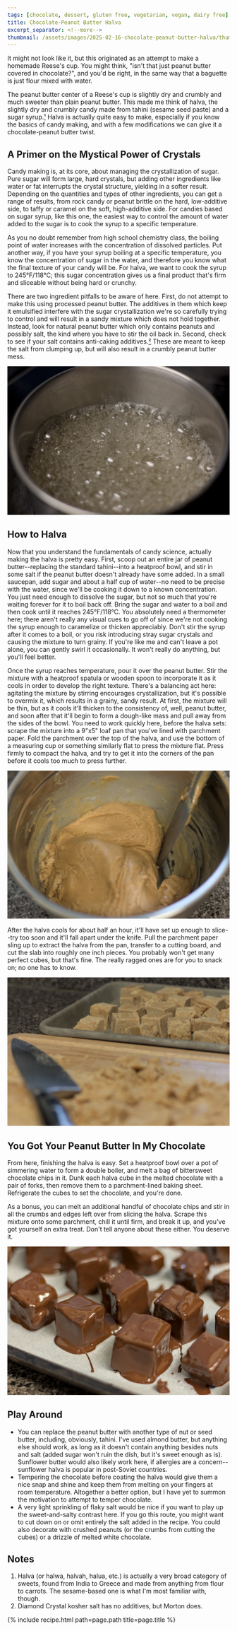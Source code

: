 ```yaml
---
tags: [chocolate, dessert, gluten free, vegetarian, vegan, dairy free]
title: Chocolate-Peanut Butter Halva
excerpt_separator: <!--more-->
thumbnail: /assets/images/2025-02-16-chocolate-peanut-butter-halva/thumbnail.webp
---
```


It might not look like it, but this originated as an attempt to make a homemade Reese's cup. You might think, "isn't that just peanut butter covered in chocolate?", and you'd be right, in the same way that a baguette is just flour mixed with water. 

The peanut butter center of a Reese's cup is slightly dry and crumbly and much sweeter than plain peanut butter. This made me think of halva, the slightly dry and crumbly candy made from tahini (sesame seed paste) and a sugar syrup.[¹](#notes) Halva is actually quite easy to make, especially if you know the basics of candy making, and with a few modifications we can give it a chocolate-peanut butter twist.

 <!--more-->

## A Primer on the Mystical Power of Crystals

Candy making is, at its core, about managing the crystallization of sugar. Pure sugar will form large, hard crystals, but adding other ingredients like water or fat interrupts the crystal structure, yielding in a softer result. Depending on the quantities and types of other ingredients, you can get a range of results, from rock candy or peanut brittle on the hard, low-additive side, to taffy or caramel on the soft, high-additive side. For candies based on sugar syrup, like this one, the easiest way to control the amount of water added to the sugar is to cook the syrup to a specific temperature. 

As you no doubt remember from high school chemistry class, the boiling point of water increases with the concentration of dissolved particles. Put another way, if you have your syrup boiling at a specific temperature, you know the concentration of sugar in the water, and therefore you know what the final texture of your candy will be. For halva, we want to cook the syrup to 245°F/118°C; this sugar concentration gives us a final product that's firm and sliceable without being hard or crunchy.

There are two ingredient pitfalls to be aware of here. First, do not attempt to make this using processed peanut butter. The additives in them which keep it emulsified interfere with the sugar crystallization we're so carefully trying to control and will result in a sandy mixture which does not hold together. Instead, look for natural peanut butter which only contains peanuts and possibly salt, the kind where you have to stir the oil back in. Second, check to see if your salt contains anti-caking additives.[²](#notes) These are meant to keep the salt from clumping up, but will also result in a crumbly peanut butter mess.

![Boiling sugar syrup](/assets/images/2025-02-16-chocolate-peanut-butter-halva/syrup.webp)

## How to Halva

Now that you understand the fundamentals of candy science, actually making the halva is pretty easy. First, scoop out an entire jar of peanut butter--replacing the standard tahini--into a heatproof bowl, and stir in some salt if the peanut butter doesn't already have some added. In a small saucepan, add sugar and about a half cup of water--no need to be precise with the water, since we'll be cooking it down to a known concentration. You just need enough to dissolve the sugar, but not so much that you're waiting forever for it to boil back off. Bring the sugar and water to a boil and then cook until it reaches 245°F/118°C. You absolutely need a thermometer here; there aren't really any visual cues to go off of since we're not cooking the syrup enough to caramelize or thicken appreciably. Don't stir the syrup after it comes to a boil, or you risk introducing stray sugar crystals and causing the mixture to turn grainy. If you're like me and can't leave a pot alone, you can gently swirl it occasionally. It won't really do anything, but you'll feel better.

Once the syrup reaches temperature, pour it over the peanut butter. Stir the mixture with a heatproof spatula or wooden spoon to incorporate it as it cools in order to develop the right texture. There's a balancing act here: agitating the mixture by stirring encourages crystallization, but it's possible to overmix it, which results in a grainy, sandy result. At first, the mixture will be thin, but as it cools it'll thicken to the consistency of, well, peanut butter, and soon after that it'll begin to form a dough-like mass and pull away from the sides of the bowl. You need to work quickly here, before the halva sets: scrape the mixture into a 9"x5" loaf pan that you've lined with parchment paper. Fold the parchment over the top of the halva, and use the bottom of a measuring cup or something similarly flat to press the mixture flat. Press firmly to compact the halva, and try to get it into the corners of the pan before it cools too much to press further.

![The final texture of the halva mixture](/assets/images/2025-02-16-chocolate-peanut-butter-halva/mixture.webp)

After the halva cools for about half an hour, it'll have set up enough to slice--try too soon and it'll fall apart under the knife. Pull the parchment paper sling up to extract the halva from the pan, transfer to a cutting board, and cut the slab into roughly one inch pieces. You probably won't get many perfect cubes, but that's fine. The really ragged ones are for you to snack on; no one has to know.

![Halva cubes](/assets/images/2025-02-16-chocolate-peanut-butter-halva/cut.webp)

## You Got Your Peanut Butter In My Chocolate

From here, finishing the halva is easy. Set a heatproof bowl over a pot of simmering water to form a double boiler, and melt a bag of bittersweet chocolate chips in it. Dunk each halva cube in the melted chocolate with a pair of forks, then remove them to a parchment-lined baking sheet. Refrigerate the cubes to set the chocolate, and you're done.

As a bonus, you can melt an additional handful of chocolate chips and stir in all the crumbs and edges left over from slicing the halva. Scrape this mixture onto some parchment, chill it until firm, and break it up, and you've got yourself an extra treat. Don't tell anyone about these either. You deserve it.

![The halva cubes covered in melted chocolate](/assets/images/2025-02-16-chocolate-peanut-butter-halva/coated.webp)

## Play Around
- You can replace the peanut butter with another type of nut or seed butter, including, obviously, tahini. I've used almond butter, but anything else should work, as long as it doesn't contain anything besides nuts and salt (added sugar won't ruin the dish, but it's sweet enough as is). Sunflower butter would also likely work here, if allergies are a concern--sunflower halva is popular in post-Soviet countries.
- Tempering the chocolate before coating the halva would give them a nice snap and shine and keep them from melting on your fingers at room temperature. Altogether a better option, but I have yet to summon the motivation to attempt to temper chocolate.
- A very light sprinkling of flaky salt would be nice if you want to play up the sweet-and-salty contrast here. If you go this route, you might want to cut down on or omit entirely the salt added in the recipe. You could also decorate with crushed peanuts (or the crumbs from cutting the cubes) or a drizzle of melted white chocolate.

## Notes
1. Halva (or halwa, halvah, halua, etc.) is actually a very broad category of sweets, found from India to Greece and made from anything from flour to carrots. The sesame-based one is what I'm most familiar with, though.
2. Diamond Crystal kosher salt has no additives, but Morton does.

{% include recipe.html path=page.path title=page.title %}
